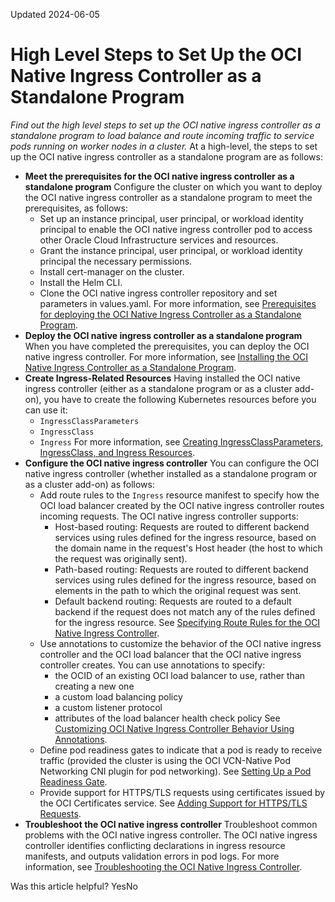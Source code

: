 Updated 2024-06-05
# High Level Steps to Set Up the OCI Native Ingress Controller as a Standalone Program
_Find out the high level steps to set up the OCI native ingress controller as a standalone program to load balance and route incoming traffic to service pods running on worker nodes in a cluster._
At a high-level, the steps to set up the OCI native ingress controller as a standalone program are as follows:
  * **Meet the prerequisites for the OCI native ingress controller as a standalone program**
Configure the cluster on which you want to deploy the OCI native ingress controller as a standalone program to meet the prerequisites, as follows:
    * Set up an instance principal, user principal, or workload identity principal to enable the OCI native ingress controller pod to access other Oracle Cloud Infrastructure services and resources.
    * Grant the instance principal, user principal, or workload identity principal the necessary permissions.
    * Install cert-manager on the cluster.
    * Install the Helm CLI.
    * Clone the OCI native ingress controller repository and set parameters in values.yaml.
For more information, see [Prerequisites for deploying the OCI Native Ingress Controller as a Standalone Program](https://docs.oracle.com/en-us/iaas/Content/ContEng/Tasks/contengsettingupnativeingresscontroller-prereqs.htm#contengsettingupnativeingresscontroller-prereqs "Find out what you have to do before you can deploy the OCI native ingress controller as a standalone program to load balance and route incoming traffic to service pods running on worker nodes in a Kubernetes cluster.").
  * **Deploy the OCI native ingress controller as a standalone program**
When you have completed the prerequisites, you can deploy the OCI native ingress controller. For more information, see [Installing the OCI Native Ingress Controller as a Standalone Program](https://docs.oracle.com/en-us/iaas/Content/ContEng/Tasks/contengsettingupnativeingresscontroller-installing-creating-resources.htm#contengsettingupnativeingresscontroller-installing-creating-resources "Find out how to install the OCI native ingress controller as a standalone program.").
  * **Create Ingress-Related Resources**
Having installed the OCI native ingress controller (either as a standalone program or as a cluster add-on), you have to create the following Kubernetes resources before you can use it:
    * `IngressClassParameters`
    * `IngressClass`
    * `Ingress`
For more information, see [Creating IngressClassParameters, IngressClass, and Ingress Resources](https://docs.oracle.com/en-us/iaas/Content/ContEng/Tasks/contengsettingupnativeingresscontroller-createresources.htm#contengsettingupnativeingresscontroller-createresources "Find out how to create the Kubernetes ingress-related resources that are required to use the OCI native ingress controller.").
  * **Configure the OCI native ingress controller**
You can configure the OCI native ingress controller (whether installed as a standalone program or as a cluster add-on) as follows:
    * Add route rules to the `Ingress` resource manifest to specify how the OCI load balancer created by the OCI native ingress controller routes incoming requests. The OCI native ingress controller supports:
      * Host-based routing: Requests are routed to different backend services using rules defined for the ingress resource, based on the domain name in the request's Host header (the host to which the request was originally sent).
      * Path-based routing: Requests are routed to different backend services using rules defined for the ingress resource, based on elements in the path to which the original request was sent.
      * Default backend routing: Requests are routed to a default backend if the request does not match any of the rules defined for the ingress resource.
See [Specifying Route Rules for the OCI Native Ingress Controller](https://docs.oracle.com/en-us/iaas/Content/ContEng/Tasks/contengsettingupnativeingresscontroller-configuring.htm#contengsettingupnativeingresscontroller-specifyingrouterules).
    * Use annotations to customize the behavior of the OCI native ingress controller and the OCI load balancer that the OCI native ingress controller creates. You can use annotations to specify:
      * the OCID of an existing OCI load balancer to use, rather than creating a new one
      * a custom load balancing policy
      * a custom listener protocol
      * attributes of the load balancer health check policy
See [Customizing OCI Native Ingress Controller Behavior Using Annotations](https://docs.oracle.com/en-us/iaas/Content/ContEng/Tasks/contengsettingupnativeingresscontroller-configuring.htm#contengsettingupnativeingresscontroller-annotationcustomization).
    * Define pod readiness gates to indicate that a pod is ready to receive traffic (provided the cluster is using the OCI VCN-Native Pod Networking CNI plugin for pod networking). See [Setting Up a Pod Readiness Gate](https://docs.oracle.com/en-us/iaas/Content/ContEng/Tasks/contengsettingupnativeingresscontroller-configuring.htm#contengsettingupnativeingresscontroller-podreadinessgate).
    * Provide support for HTTPS/TLS requests using certificates issued by the OCI Certificates service. See [Adding Support for HTTPS/TLS Requests](https://docs.oracle.com/en-us/iaas/Content/ContEng/Tasks/contengsettingupnativeingresscontroller-configuring.htm#contengsettingupnativeingresscontroller-https_tls).
  * **Troubleshoot the OCI native ingress controller**
Troubleshoot common problems with the OCI native ingress controller. The OCI native ingress controller identifies conflicting declarations in ingress resource manifests, and outputs validation errors in pod logs.
For more information, see [Troubleshooting the OCI Native Ingress Controller](https://docs.oracle.com/en-us/iaas/Content/ContEng/Tasks/contengsettingupnativeingresscontroller-troubleshooting.htm#contengsettingupnativeingresscontroller-troubleshooting "Find out how to fix common problems with the OCI native ingress controller.").


Was this article helpful?
YesNo

